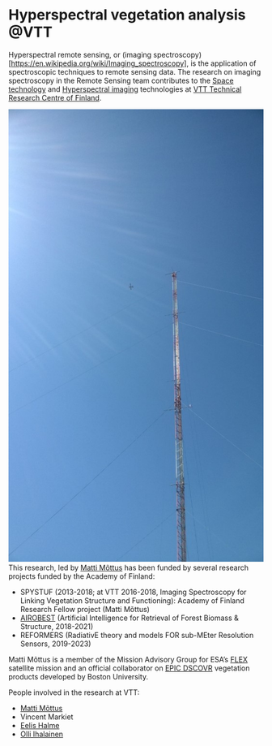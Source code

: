 # Hyperspectral vegetation analysis @VTT

Hyperspectral remote sensing, or 
(imaging spectroscopy)[https://en.wikipedia.org/wiki/Imaging_spectroscopy],
is the application of spectroscopic techniques to remote sensing data. The research on imaging spectroscopy in the Remote Sensing team contributes to the
[Space technology](https://www.vttresearch.com/en/ourservices/space-technology) 
and [Hyperspectral imaging](https://www.vttresearch.com/en/ourservices/hyperspectral-technologies) 
technologies at 
[VTT Technical Research Centre of Finland](https://www.vtt.fi).

![picture of view from aircraft](https://github.com/sensillence/sensillence.github.io/blob/master/VTT/taevas_lennuk.jpg "Airborne IS acquisition")
This research, led by [Matti Mõttus](https://cris.vtt.fi/en/persons/matti-mottus)
has been funded by several research projects funded by the Academy of Finland:
* SPYSTUF (2013-2018; at VTT 2016-2018, Imaging Spectroscopy for Linking Vegetation Structure and Functioning): Academy of Finland Research Fellow project (Matti Mõttus)
* [AIROBEST](https://sensillence.github.io/AIROBEST/) (Artificial Intelligence for Retrieval of Forest Biomass & Structure, 2018-2021)
* REFORMERS (RadiativE theory and models FOR sub-MEter Resolution Sensors, 2019-2023)

Matti Mõttus is a member of the Mission Advisory Group for ESA’s [FLEX](https://esa.int/flex) satellite mission and an official collaborator on 
[EPIC DSCOVR](https://epic.gsfc.nasa.gov/) vegetation products developed by Boston University.

People involved in the research at VTT:
* [Matti Mõttus](https://cris.vtt.fi/en/persons/matti-mottus)
* Vincent Markiet
* [Eelis Halme](https://cris.vtt.fi/en/persons/eelis-halme)
* [Olli Ihalainen](https://cris.vtt.fi/en/persons/olli-ihalainen)
